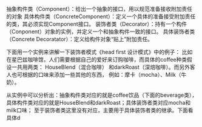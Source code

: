 抽象构件类（Component）：给出一个抽象的接口，用以规范准备接收附加责任的对象
具体构件类（ConcreteComponent）：定义一个具体的准备接受附加责任的类，其必须实现Component接口。
装饰者类（Decorator）：持有一个构件（Conponent）对象的实例，并定义一个和抽象构件一致的接口。
具体装饰者类（Concrete Decoratator）：定义给构件对象“贴上”附加责任。


下面用一个实例来讲解一下装饰者模式《head first 设计模式》中的例子：
比如在星巴兹咖啡馆，人们需要根据自己的爱好来订购咖啡，而具体的coffee种类假设一共用两类：
HouseBlend（混合咖啡）
和darkRoast（深焙咖啡）。而另外客人也可根据的口味来添加一些其他的东西，
例如：摩卡（mocha）、Milk（牛奶）。

从实例中可以分析出：抽象构件类对应的就是coffee饮品（下面的beverage类），
具体构件类对应的就是HouseBlend和darkRoast；具体装饰者类对应mocha和milk口味；
至于装饰者类这里没有对应，主要用于具体装饰者类的继承。下面看具体d